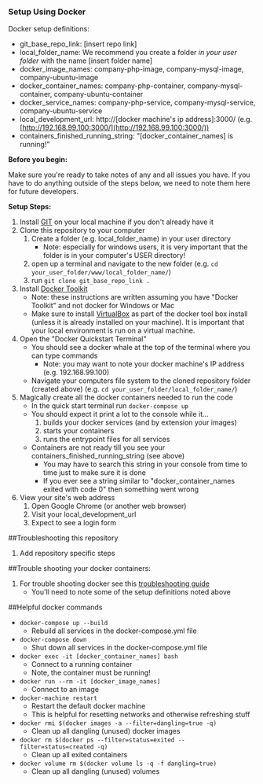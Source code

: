 ### Setup Using Docker

Docker setup definitions:

- git_base_repo_link: [insert repo link]
- local_folder_name: We recommend you create a folder *in your user folder* with the name [insert folder name]
- docker_image_names: company-php-image, company-mysql-image, company-ubuntu-image
- docker_container_names: company-php-container, company-mysql-container, company-ubuntu-container
- docker_service_names: company-php-service, company-mysql-service, company-ubuntu-service
- local_development_url:  http://[docker machine's ip address]:3000/ (e.g. [http://192.168.99.100:3000/](http://192.168.99.100:3000/))
- containers_finished_running_string: "[docker_container_names] is running!"

**Before you begin:**

Make sure you're ready to take notes of any and all issues you have. If you have to do anything outside of the steps below, we need to note them here for future developers.

**Setup Steps:**

1. Install [GIT](https://git-scm.com/book/en/v2/Getting-Started-Installing-Git) on your local machine if you don't already have it
1. Clone this repository to your computer
    1. Create a folder (e.g. local_folder_name) in your user directory
        - Note: especially for windows users, it is very important that the folder is in your computer's USER directory!
    1. open up a terminal and navigate to the new folder (e.g. `cd your_user_folder/www/local_folder_name/`)
    1. run `git clone git_base_repo_link .`
1. Install [Docker Toolkit](https://docs.docker.com/engine/installation/)
    - Note: these instructions are written assuming you have "Docker Toolkit" and not docker for Windows or Mac
    - Make sure to install [VirtualBox](https://www.virtualbox.org/wiki/Downloads) as part of the docker tool box install (unless it is already installed on your machine). It is important that your local environment is run on a virtual machine.
1. Open the "Docker Quickstart Terminal"
    - You should see a docker whale at the top of the terminal where you can type commands
        - Note: you may want to note your docker machine's IP address (e.g. 192.168.99.100)
    - Navigate your computers file system to the cloned repository folder (created above) (e.g. `cd your_user_folder/local_folder_name/`)
1. Magically create all the docker containers needed to run the code
    - In the quick start terminal run `docker-compose up`
    - You should expect it print a lot to the console while it...
        1. builds your docker services (and by extension your images)
        1. starts your containers
        1. runs the entrypoint files for all services
    - Containers are not ready till you see your containers_finished_running_string (see above)
        - You may have to search this string in your console from time to time just to make sure it is done
        - If you ever see a string similar to "docker_container_names exited with code 0" then something went wrong
1. View your site's web address
    1. Open Google Chrome (or another web browser)
    1. Visit your local_development_url
    1. Expect to see a login form

##Troubleshooting this repository

1. Add repository specific steps

##Trouble shooting your docker containers:

1. For trouble shooting docker see this [troubleshooting guide](https://github.com/bbuie/code_snipits/wiki/Docker-Trouble-Shooting)
    - You'll need to note some of the setup definitions noted above

##Helpful docker commands

- `docker-compose up --build`
    - Rebuild all services in the docker-compose.yml file
- `docker-compose down`
    - Shut down all services in the docker-compose.yml file
- `docker exec -it [docker_container_names] bash`
    - Connect to a running container
    - Note, the container must be running!
- `docker run --rm -it [docker_image_names]`
    - Connect to an image
- `docker-machine restart`
    - Restart the default docker machine
    - This is helpful for resetting networks and otherwise refreshing stuff
- `docker rmi $(docker images -a --filter=dangling=true -q)`
    - Clean up all dangling (unused) docker images
- `docker rm $(docker ps --filter=status=exited --filter=status=created -q)`
    - Clean up all exited containers
- `docker volume rm $(docker volume ls -q -f dangling=true)`
    - Clean up all dangling (unused) volumes
